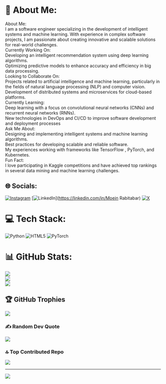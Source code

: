 # 💫 About Me:
About Me:<br>I am a software engineer specializing in the development of intelligent systems and machine learning. With experience in complex software projects, I am passionate about creating innovative and scalable solutions for real-world challenges.<br>Currently Working On:<br>Developing an intelligent recommendation system using deep learning algorithms.<br>Optimizing predictive models to enhance accuracy and efficiency in big data processing.<br>Looking to Collaborate On:<br>Projects related to artificial intelligence and machine learning, particularly in the fields of natural language processing (NLP) and computer vision.<br>Development of distributed systems and microservices for cloud-based platforms.<br>Currently Learning:<br>Deep learning with a focus on convolutional neural networks (CNNs) and recurrent neural networks (RNNs).<br>New technologies in DevOps and CI/CD to improve software development and deployment processes<br>Ask Me About:<br>Designing and implementing intelligent systems and machine learning algorithms.<br>Best practices for developing scalable and reliable software.<br>My experiences working with frameworks like TensorFlow , PyTorch, and Kubernetes.<br>Fun Fact:<br>I love participating in Kaggle competitions and have achieved top rankings in several data mining and machine learning challenges.


## 🌐 Socials:
[![Instagram](https://img.shields.io/badge/Instagram-%23E4405F.svg?logo=Instagram&logoColor=white)](https://instagram.com/moein_rabitabar) [![LinkedIn](https://img.shields.io/badge/LinkedIn-%230077B5.svg?logo=linkedin&logoColor=white)](https://linkedin.com/in/Moein Rabitabar) [![X](https://img.shields.io/badge/X-black.svg?logo=X&logoColor=white)](https://x.com/Moein_rabitabar) 

# 💻 Tech Stack:
![Python](https://img.shields.io/badge/python-3670A0?style=for-the-badge&logo=python&logoColor=ffdd54) ![HTML5](https://img.shields.io/badge/html5-%23E34F26.svg?style=for-the-badge&logo=html5&logoColor=white) ![PyTorch](https://img.shields.io/badge/PyTorch-%23EE4C2C.svg?style=for-the-badge&logo=PyTorch&logoColor=white)
# 📊 GitHub Stats:
![](https://github-readme-stats.vercel.app/api?username=Moeinrabitabar&theme=dark&hide_border=false&include_all_commits=false&count_private=false)<br/>
![](https://github-readme-streak-stats.herokuapp.com/?user=Moeinrabitabar&theme=dark&hide_border=false)<br/>
![](https://github-readme-stats.vercel.app/api/top-langs/?username=Moeinrabitabar&theme=dark&hide_border=false&include_all_commits=false&count_private=false&layout=compact)

## 🏆 GitHub Trophies
![](https://github-profile-trophy.vercel.app/?username=Moeinrabitabar&theme=radical&no-frame=false&no-bg=true&margin-w=4)

### ✍️ Random Dev Quote
![](https://quotes-github-readme.vercel.app/api?type=horizontal&theme=radical)

### 🔝 Top Contributed Repo
![](https://github-contributor-stats.vercel.app/api?username=Moeinrabitabar&limit=5&theme=dark&combine_all_yearly_contributions=true)

---
[![](https://visitcount.itsvg.in/api?id=Moeinrabitabar&icon=0&color=0)](https://visitcount.itsvg.in)

<!-- Proudly created with GPRM ( https://gprm.itsvg.in ) -->


